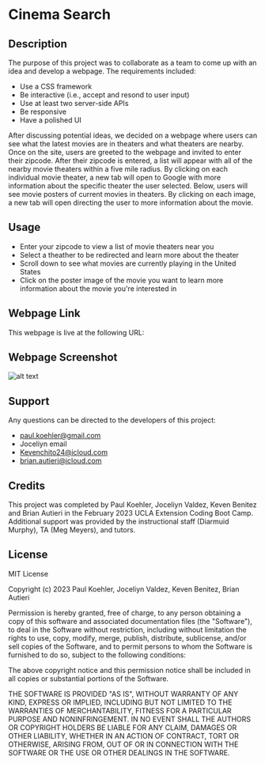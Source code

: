 # Cinema Search

## Description

The purpose of this project was to collaborate as a team to come up with an idea and develop a webpage. The requirements included:

- Use a CSS framework
- Be interactive (i.e., accept and resond to user input)
- Use at least two server-side APIs
- Be responsive
- Have a polished UI

After discussing potential ideas, we decided on a webpage where users can see what the latest movies are in theaters and what theaters are nearby. Once on the site, users are greeted to the webpage and invited to enter their zipcode. After their zipcode is entered, a list will appear with all of the nearby movie theaters within a five mile radius. By clicking on each individual movie theater, a new tab will open to Google with more information about the specific theater the user selected. Below, users will see movie posters of current movies in theaters. By clicking on each image, a new tab will open directing the user to more information about the movie.

## Usage

- Enter your zipcode to view a list of movie theaters near you
- Select a theather to be redirected and learn more about the theater
- Scroll down to see what movies are currently playing in the United States
- Click on the poster image of the movie you want to learn more information about the movie you're interested in

## Webpage Link

This webpage is live at the following URL:

## Webpage Screenshot

![alt text](/assets/images/cinema-search-screenshot.png)

## Support

Any questions can be directed to the developers of this project:
- paul.koehler@gmail.com
- Joceliyn email
- Kevenchito24@icloud.com
- brian.autieri@icloud.com

## Credits

This project was completed by Paul Koehler, Joceliyn Valdez, Keven Benitez and Brian Autieri in the February 2023 UCLA Extension Coding Boot Camp. Additional support was provided by the instructional staff (Diarmuid Murphy), TA (Meg Meyers), and tutors.

## License

MIT License

Copyright (c) 2023 Paul Koehler, Joceliyn Valdez, Keven Benitez, Brian Autieri

Permission is hereby granted, free of charge, to any person obtaining a copy of this software and associated documentation files (the "Software"), to deal in the Software without restriction, including without limitation the rights to use, copy, modify, merge, publish, distribute, sublicense, and/or sell copies of the Software, and to permit persons to whom the Software is furnished to do so, subject to the following conditions:

The above copyright notice and this permission notice shall be included in all copies or substantial portions of the Software.

THE SOFTWARE IS PROVIDED "AS IS", WITHOUT WARRANTY OF ANY KIND, EXPRESS OR IMPLIED, INCLUDING BUT NOT LIMITED TO THE WARRANTIES OF MERCHANTABILITY, FITNESS FOR A PARTICULAR PURPOSE AND NONINFRINGEMENT. IN NO EVENT SHALL THE AUTHORS OR COPYRIGHT HOLDERS BE LIABLE FOR ANY CLAIM, DAMAGES OR OTHER LIABILITY, WHETHER IN AN ACTION OF CONTRACT, TORT OR OTHERWISE, ARISING FROM, OUT OF OR IN CONNECTION WITH THE SOFTWARE OR THE USE OR OTHER DEALINGS IN THE SOFTWARE.

